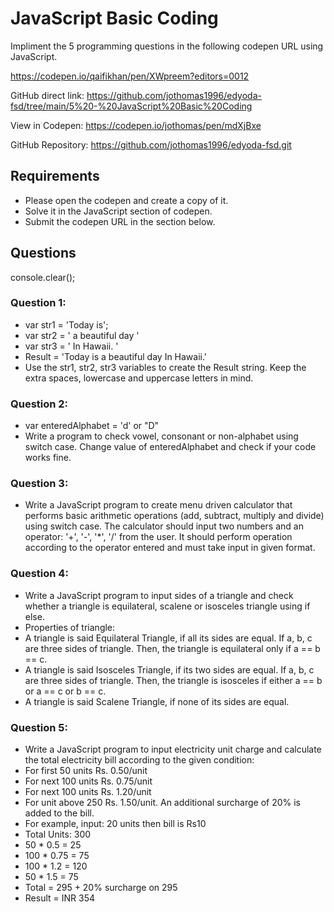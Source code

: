 # JavaScript Basic Coding

Impliment the 5 programming questions in the following codepen URL using JavaScript.

https://codepen.io/qaifikhan/pen/XWpreem?editors=0012

GitHub direct link: https://github.com/jothomas1996/edyoda-fsd/tree/main/5%20-%20JavaScript%20Basic%20Coding

View in Codepen: https://codepen.io/jothomas/pen/mdXjBxe

GitHub Repository: https://github.com/jothomas1996/edyoda-fsd.git

## Requirements

- Please open the codepen and create a copy of it.
- Solve it in the JavaScript section of codepen.
- Submit the codepen URL in the section below.

## Questions

console.clear();

### Question 1:

- var str1 = 'Today is';
- var str2 = '      a beautiful day     '
- var str3 = ' In Hawaii.     '
- Result = 'Today is a beautiful day In Hawaii.'
- Use the str1, str2, str3 variables to create the Result string. Keep the extra spaces, lowercase and uppercase letters in mind.

### Question 2:

- var enteredAlphabet = 'd' or "D"
- Write a program to check vowel, consonant or non-alphabet using switch case. Change value of enteredAlphabet and check if your code works fine.

### Question 3:

- Write a JavaScript program to create menu driven calculator that performs basic arithmetic operations (add, subtract, multiply and divide) using switch case. The calculator should input two numbers and an operator: '+', '-', '\*', '/' from the user. It should perform operation according to the operator entered and must take input in given format.

### Question 4:

- Write a JavaScript program to input sides of a triangle and check whether a triangle is equilateral, scalene or isosceles triangle using if else.
- Properties of triangle:
- A triangle is said Equilateral Triangle, if all its sides are equal. If a, b, c are three sides of triangle. Then, the triangle is equilateral only if a == b == c.
- A triangle is said Isosceles Triangle, if its two sides are equal. If a, b, c are three sides of triangle. Then, the triangle is isosceles if either a == b or a == c or b == c.
- A triangle is said Scalene Triangle, if none of its sides are equal.

### Question 5:

- Write a JavaScript program to input electricity unit charge and calculate the total electricity bill according to the given condition:
- For first 50 units Rs. 0.50/unit
- For next 100 units Rs. 0.75/unit
- For next 100 units Rs. 1.20/unit
- For unit above 250 Rs. 1.50/unit. An additional surcharge of 20% is added to the bill.
- For example, input: 20 units then bill is Rs10
- Total Units: 300
- 50 * 0.5 = 25
- 100 * 0.75 = 75
- 100 * 1.2 = 120
- 50 * 1.5 = 75
- Total = 295 + 20% surcharge on 295
- Result = INR 354